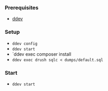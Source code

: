 ### Prerequisites
- [ddev](https://ddev.com/get-started/)

### Setup
- `ddev config`
- `ddev start`
- `ddev exec composer install
- `ddev exec drush sqlc < dumps/default.sql`

### Start
- `ddev start`
